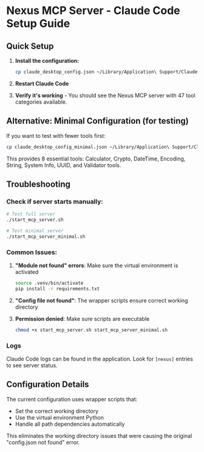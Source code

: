 # Nexus MCP Server - Claude Code Setup Guide

## Quick Setup

1. **Install the configuration:**
   ```bash
   cp claude_desktop_config.json ~/Library/Application\ Support/Claude/claude_desktop_config.json
   ```

2. **Restart Claude Code**

3. **Verify it's working** - You should see the Nexus MCP server with 47 tool categories available.

## Alternative: Minimal Configuration (for testing)

If you want to test with fewer tools first:

```bash
cp claude_desktop_config_minimal.json ~/Library/Application\ Support/Claude/claude_desktop_config.json
```

This provides 8 essential tools: Calculator, Crypto, DateTime, Encoding, String, System Info, UUID, and Validator tools.

## Troubleshooting

### Check if server starts manually:
```bash
# Test full server
./start_mcp_server.sh

# Test minimal server  
./start_mcp_server_minimal.sh
```

### Common Issues:

1. **"Module not found" errors**: Make sure the virtual environment is activated
   ```bash
   source .venv/bin/activate
   pip install -r requirements.txt
   ```

2. **"Config file not found"**: The wrapper scripts ensure correct working directory

3. **Permission denied**: Make sure scripts are executable
   ```bash
   chmod +x start_mcp_server.sh start_mcp_server_minimal.sh
   ```

### Logs

Claude Code logs can be found in the application. Look for `[nexus]` entries to see server status.

## Configuration Details

The current configuration uses wrapper scripts that:
- Set the correct working directory
- Use the virtual environment Python
- Handle all path dependencies automatically

This eliminates the working directory issues that were causing the original "config.json not found" error.